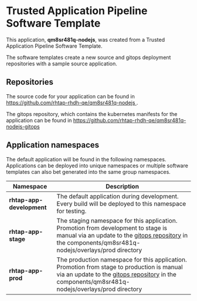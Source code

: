 # Trusted Application Pipeline Software Template

This application, **qm8sr481q-nodejs**, was created from a Trusted Application Pipeline Software Template.

The software templates create a new source and gitops deployment repositories with a sample source application. 

## Repositories

The source code for your application can be found in [https://github.com/rhtap-rhdh-qe/qm8sr481q-nodejs ](https://github.com/rhtap-rhdh-qe/qm8sr481q-nodejs ).
 
The gitops repository, which contains the kubernetes manifests for the application can be found in 
[https://github.com/rhtap-rhdh-qe/qm8sr481q-nodejs-gitops ](https://github.com/rhtap-rhdh-qe/qm8sr481q-nodejs-gitops ) 

## Application namespaces 

The default application will be found in the following namespaces. Applications can be deployed into unique namespaces or multiple software templates can also bet generated into the same group namespaces.  

|  Namespace   |  Description   |  
| -------- | -------- |   
| **rhtap-app-development** | The default application during development. Every build will be deployed to this namespace for testing. | 
| **rhtap-app-stage** | The staging namespace for this application. Promotion from development to stage is manual via an update to the [gitops repository](https://github.com/rhtap-rhdh-qe/qm8sr481q-nodejs-gitops ) in the components/qm8sr481q-nodejs/overlays/prod directory |  
| **rhtap-app-prod** | The production namespace for this application. Promotion from stage to production is manual via an update to the [gitops repository](https://github.com/rhtap-rhdh-qe/qm8sr481q-nodejs-gitops ) in the components/qm8sr481q-nodejs/overlays/prod directory | 